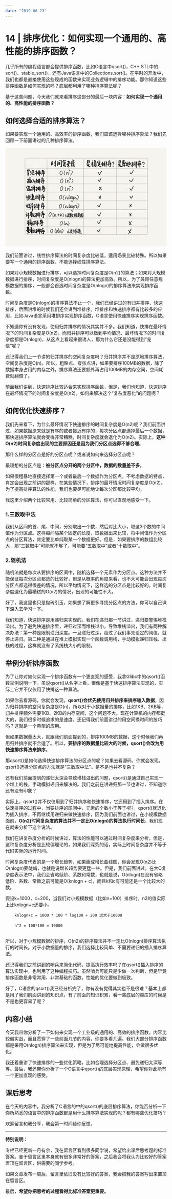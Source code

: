 ```yaml
---
date: "2019-06-23"
---  
```

      
# 14 | 排序优化：如何实现一个通用的、高性能的排序函数？
几乎所有的编程语言都会提供排序函数，比如C语言中qsort\(\)，C++ STL中的sort\(\)、stable\_sort\(\)，还有Java语言中的Collections.sort\(\)。在平时的开发中，我们也都是直接使用这些现成的函数来实现业务逻辑中的排序功能。那你知道这些排序函数是如何实现的吗？底层都利用了哪种排序算法呢？

基于这些问题，今天我们就来看排序这部分的最后一块内容：**如何实现一个通用的、高性能的排序函数？**

## 如何选择合适的排序算法？

如果要实现一个通用的、高效率的排序函数，我们应该选择哪种排序算法？我们先回顾一下前面讲过的几种排序算法。

![](./httpsstatic001geekbangorgresourceimage1ffd1f6ef7e0a5365d6e9d68f0ccc71755fd.jpg)

我们前面讲过，线性排序算法的时间复杂度比较低，适用场景比较特殊。所以如果要写一个通用的排序函数，不能选择线性排序算法。

如果对小规模数据进行排序，可以选择时间复杂度是O\(n2\)的算法；如果对大规模数据进行排序，时间复杂度是O\(nlogn\)的算法更加高效。所以，为了兼顾任意规模数据的排序，一般都会首选时间复杂度是O\(nlogn\)的排序算法来实现排序函数。

时间复杂度是O\(nlogn\)的排序算法不止一个，我们已经讲过的有归并排序、快速排序，后面讲堆的时候我们还会讲到堆排序。堆排序和快速排序都有比较多的应用，比如Java语言采用堆排序实现排序函数，C语言使用快速排序实现排序函数。

<!-- [[[read_end]]] -->

不知道你有没有发现，使用归并排序的情况其实并不多。我们知道，快排在最坏情况下的时间复杂度是O\(n2\)，而归并排序可以做到平均情况、最坏情况下的时间复杂度都是O\(nlogn\)，从这点上看起来很诱人，那为什么它还是没能得到“宠信”呢？

还记得我们上一节讲的归并排序的空间复杂度吗？归并排序并不是原地排序算法，空间复杂度是O\(n\)。所以，粗略点、夸张点讲，如果要排序100MB的数据，除了数据本身占用的内存之外，排序算法还要额外再占用100MB的内存空间，空间耗费就翻倍了。

前面我们讲到，快速排序比较适合来实现排序函数，但是，我们也知道，快速排序在最坏情况下的时间复杂度是O\(n2\)，如何来解决这个“复杂度恶化”的问题呢？

## 如何优化快速排序？

我们先来看下，为什么最坏情况下快速排序的时间复杂度是O\(n2\)呢？我们前面讲过，如果数据原来就是有序的或者接近有序的，每次分区点都选择最后一个数据，那快速排序算法就会变得非常糟糕，时间复杂度就会退化为O\(n2\)。实际上，**这种O\(n2\)时间复杂度出现的主要原因还是因为我们分区点选得不够合理**。

那什么样的分区点是好的分区点呢？或者说如何来选择分区点呢？

最理想的分区点是：**被分区点分开的两个分区中，数据的数量差不多**。

如果很粗暴地直接选择第一个或者最后一个数据作为分区点，不考虑数据的特点，肯定会出现之前讲的那样，在某些情况下，排序的最坏情况时间复杂度是O\(n2\)。为了提高排序算法的性能，我们也要尽可能地让每次分区都比较平均。

我这里介绍两个比较常用、比较简单的分区算法，你可以直观地感受一下。

### 1.三数取中法

我们从区间的首、尾、中间，分别取出一个数，然后对比大小，取这3个数的中间值作为分区点。这样每间隔某个固定的长度，取数据出来比较，将中间值作为分区点的分区算法，肯定要比单纯取某一个数据更好。但是，如果要排序的数组比较大，那“三数取中”可能就不够了，可能要“五数取中”或者“十数取中”。

### 2.随机法

随机法就是每次从要排序的区间中，随机选择一个元素作为分区点。这种方法并不能保证每次分区点都选的比较好，但是从概率的角度来看，也不大可能会出现每次分区点都选得很差的情况，所以平均情况下，这样选的分区点是比较好的。时间复杂度退化为最糟糕的O\(n2\)的情况，出现的可能性不大。

好了，我这里也只是抛砖引玉，如果想了解更多寻找分区点的方法，你可以自己课下深入去学习一下。

我们知道，快速排序是用递归来实现的。我们在递归那一节讲过，递归要警惕堆栈溢出。为了避免快速排序里，递归过深而堆栈过小，导致堆栈溢出，我们有两种解决办法：第一种是限制递归深度。一旦递归过深，超过了我们事先设定的阈值，就停止递归。第二种是通过在堆上模拟实现一个函数调用栈，手动模拟递归压栈、出栈的过程，这样就没有了系统栈大小的限制。

## 举例分析排序函数

为了让你对如何实现一个排序函数有一个更直观的感受，我拿Glibc中的qsort\(\)函数举例说明一下。虽说qsort\(\)从名字上看，很像是基于快速排序算法实现的，实际上它并不仅仅用了快排这一种算法。

如果你去看源码，你就会发现，**qsort\(\)会优先使用归并排序来排序输入数据**，因为归并排序的空间复杂度是O\(n\)，所以对于小数据量的排序，比如1KB、2KB等，归并排序额外需要1KB、2KB的内存空间，这个问题不大。现在计算机的内存都挺大的，我们很多时候追求的是速度。还记得我们前面讲过的用空间换时间的技巧吗？这就是一个典型的应用。

但如果数据量太大，就跟我们前面提到的，排序100MB的数据，这个时候我们再用归并排序就不合适了。所以，**要排序的数据量比较大的时候，qsort\(\)会改为用快速排序算法来排序**。

那qsort\(\)是如何选择快速排序算法的分区点的呢？如果去看源码，你就会发现，qsort\(\)选择分区点的方法就是“三数取中法”。是不是也并不复杂？

还有我们前面提到的递归太深会导致堆栈溢出的问题，qsort\(\)是通过自己实现一个堆上的栈，手动模拟递归来解决的。我们之前在讲递归那一节也讲过，不知道你还有没有印象？

实际上，qsort\(\)并不仅仅用到了归并排序和快速排序，它还用到了插入排序。在快速排序的过程中，当要排序的区间中，元素的个数小于等于4时，qsort\(\)就退化为插入排序，不再继续用递归来做快速排序，因为我们前面也讲过，在小规模数据面前，**O\(n2\)时间复杂度的算法并不一定比O\(nlogn\)的算法执行时间长**。我们现在就来分析下这个说法。

我们在讲复杂度分析的时候讲过，算法的性能可以通过时间复杂度来分析，但是，这种复杂度分析是比较偏理论的，如果我们深究的话，实际上时间复杂度并不等于代码实际的运行时间。

时间复杂度代表的是一个增长趋势，如果画成增长曲线图，你会发现O\(n2\)比O\(nlogn\)要陡峭，也就是说增长趋势要更猛一些。但是，我们前面讲过，在大O复杂度表示法中，我们会省略低阶、系数和常数，也就是说，O\(nlogn\)在没有省略低阶、系数、常数之前可能是O\(knlogn + c\)，而且k和c有可能还是一个比较大的数。

假设k=1000，c=200，当我们对小规模数据（比如n=100）排序时，n2的值实际上比knlogn+c还要小。

```
    knlogn+c = 1000 * 100 * log100 + 200 远大于10000
    
    n^2 = 100*100 = 10000
    

```

所以，对于小规模数据的排序，O\(n2\)的排序算法并不一定比O\(nlogn\)排序算法执行的时间长。对于小数据量的排序，我们选择比较简单、不需要递归的插入排序算法。

还记得我们之前讲到的哨兵来简化代码，提高执行效率吗？在qsort\(\)插入排序的算法实现中，也利用了这种编程技巧。虽然哨兵可能只是少做一次判断，但是毕竟排序函数是非常常用、非常基础的函数，性能的优化要做到极致。

好了，C语言的qsort\(\)我已经分析完了，你有没有觉得其实也不是很难？基本上都是用了我们前面讲到的知识点，有了前面的知识积累，看一些底层的类库的时候是不是也更容易了呢？

## 内容小结

今天我带你分析了一下如何来实现一个工业级的通用的、高效的排序函数，内容比较偏实战，而且贯穿了一些前面几节的内容，你要多看几遍。我们大部分排序函数都是采用O\(nlogn\)排序算法来实现，但是为了尽可能地提高性能，会做很多优化。

我还着重讲了快速排序的一些优化策略，比如合理选择分区点、避免递归太深等等。最后，我还带你分析了一个C语言中qsort\(\)的底层实现原理，希望你对此能有一个更加直观的感受。

## 课后思考

在今天的内容中，我分析了C语言的中的qsort\(\)的底层排序算法，你能否分析一下你所熟悉的语言中的排序函数都是用什么排序算法实现的呢？都有哪些优化技巧？

欢迎留言和我分享，我会第一时间给你反馈。

* * *

**特别说明：**

专栏已经更新一月有余，我在留言区看到很多同学说，希望给出课后思考题的标准答案。鉴于留言区里本身就有很多非常好的答案，之后我会将我认为比较好的答案置顶在留言区，供需要的同学参考。

如果文章发布一周后，留言里依旧没有比较好的答案，我会把我的答案写出来置顶在留言区。

最后，**希望你把思考的过程看得比标准答案更重要。**